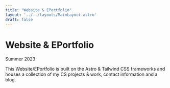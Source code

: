 ```yaml
---
title: "Website & EPortfolio"
layout: '../../layouts/MainLayout.astro'
draft: false
---
```


# Website & EPortfolio
Summer 2023

This Website/EPortfolio is built on the Astro & Tailwind CSS frameworks and houses a collection of my CS projects & work, contact information and a blog.
